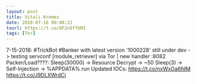 ```yaml
---
layout: post
title: Vitali Kremez
date: 2018-07-16 00:00:21
tourl: https://t.co/QF2nOffbMJ
tags: [Tor]
---
```

7-15-2018: #TrickBot #Banker with latest version '1000228' still under dev -&gt; testing servconf [module_retriever] via Tor | new handler :8082
Packer/Load????:
Sleep(30000) -&gt; Resource Decrypt -&gt; ~50 Sleep(3) -&gt; Self-Injection -&gt; %APPDATA% run
Updated IOCs: https://t.co/nxWxOa6fdM https://t.co/J9DLXWrdCi